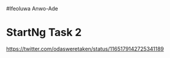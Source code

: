 #Ifeoluwa Anwo-Ade

# StartNg Task 2



https://twitter.com/odasweretaken/status/1165179142725341189